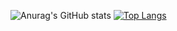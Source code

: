 ![Anurag's GitHub stats](https://github-readme-stats.vercel.app/api?username=GuiEstevam&show_icons=true&theme=dracula&count_private=true&locale=pt-BR)
[![Top Langs](https://github-readme-stats.vercel.app/api/top-langs/?username=GuiEstevam&theme=dracula&locale=pt-BR)](https://github.com/GuiEstevam/github-readme-stats)  
